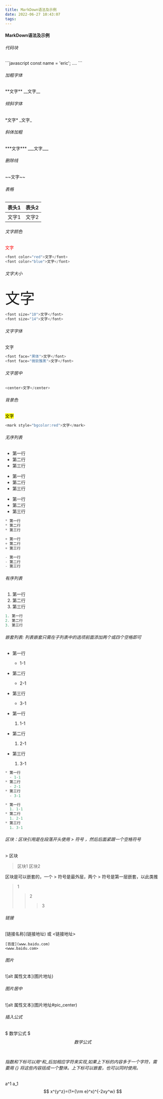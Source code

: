 ```yaml
---
title: MarkDown语法及示例
date: 2022-06-27 10:43:07
tags:
---
```


#### MarkDown语法及示例

###### 代码块
\```javascript
const name = 'eric';
....
\``` 
###### 加粗字体
\*\*文字\*\*
\_\_文字\_\_

###### 倾斜字体
\*文字\*
\_文字\_

<!-- more -->

###### 斜体加粗
\*\*\*文字\*\*\*
\_\_\_文字\_\_\_

###### 删除线
\~\~文字\~\~

###### 表格
| 表头1 | 表头2 |
| ----- | ----- |
| 文字1 | 文字2 |

###### 文字颜色
<font color="red">文字</font>
```javascript
<font color="red">文字</font>
<font color="blue">文字</font>
```

###### 文字大小
<font size="10">文字</font>
```javascript
<font size="10">文字</font>
<font size="14">文字</font>
```

###### 文字字体
<font face="黑体">文字</font>
```javascript
<font face="黑体">文字</font>
<font face="微软雅黑">文字</font>
```

###### 文字居中
```js
<center>文字</center>
```

###### 背景色
<mark style="bgcolor:red">文字</mark>
```javascript
<mark style="bgcolor:red">文字</mark>
```

###### 无序列表
* 第一行
* 第二行
* 第三行

+ 第一行
+ 第二行
+ 第三行

- 第一行
- 第二行
- 第三行
```javascript
* 第一行
* 第二行
* 第三行

+ 第一行
+ 第二行
+ 第三行

- 第一行
- 第二行
- 第三行
```

###### 有序列表
1. 第一行
2. 第二行
3. 第三行

```javascript
1. 第一行
2. 第二行
3. 第三行
```

###### 嵌套列表: 列表嵌套只需在子列表中的选项前面添加两个或四个空格即可
* 第一行
  - 1-1
* 第二行
  - 2-1
* 第三行
  - 3-1


* 第一行
  1. 1-1
* 第二行
  1. 2-1
* 第三行
  1. 3-1

```javascript
* 第一行
  - 1-1
* 第二行
  - 2-1
* 第三行
  - 3-1

* 第一行
  1. 1-1
* 第二行
  1. 2-1
* 第三行
  1. 3-1
```

###### 区块：区块引用是在段落开头使用 > 符号 ，然后后面紧跟一个空格符号
\> 区块
> 区块1
> 区块2

区块是可以嵌套的，一个 > 符号是最外层，两个 > 符号是第一层嵌套，以此类推
> 1
> > 2
> > > 3

###### 链接
\[链接名称\]\(链接地址\) 或 <链接地址>
```
[百度](www.baidu.com)
<www.baidu.com>
```

###### 图片
!\[alt 属性文本\]\(图片地址\)

###### 图片居中
!\[alt 属性文本\]\(图片地址\#pic_center)


###### 插入公式
$ 数学公式 $​​​​​​​
$$ 数学公式 $$​

###### 指数和下标可以用^和_后加相应字符来实现,如果上下标的内容多于一个字符，需要用 {} 将这些内容括成一个整体。上下标可以嵌套，也可以同时使用。
a^1
a_1
$$ x^{y^z}=(1+{\rm e}^x)^{-2xy^w} $$


